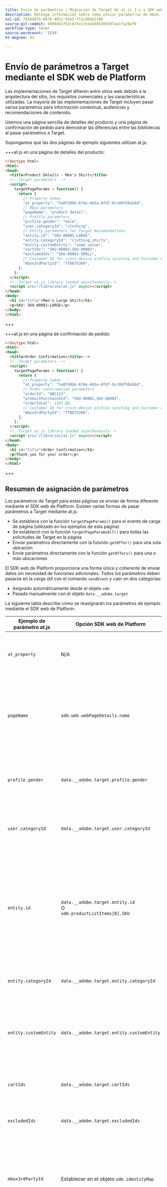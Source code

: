 ```yaml
---
title: Envío de parámetros | Migración de Target de at.js 2.x a SDK web
description: Obtenga información sobre cómo enviar parámetros de mbox, perfil y entidad a Adobe Target mediante el SDK web de Experience Platform.
exl-id: 7916497b-0078-4651-91b1-f53c86dd2100
source-git-commit: 4690d41f92c83fe17eda588538d397ae1fa28af0
workflow-type: tm+mt
source-wordcount: '1539'
ht-degree: 0%

---
```


# Envío de parámetros a Target mediante el SDK web de Platform

Las implementaciones de Target difieren entre sitios web debido a la arquitectura del sitio, los requisitos comerciales y las características utilizadas. La mayoría de las implementaciones de Target incluyen pasar varios parámetros para información contextual, audiencias y recomendaciones de contenido.

Usemos una página sencilla de detalles del producto y una página de confirmación de pedido para demostrar las diferencias entre las bibliotecas al pasar parámetros a Target.

Supongamos que las dos páginas de ejemplo siguientes utilizan at.js:

+++at.js en una página de detalles del producto:

```HTML
<!doctype html>
<html>
<head>
  <title>Product Details - Men's Shirt</title>
  <!--Target parameters -->
  <script>
    targetPageParams = function() {
      return {
        // Property token
        "at_property": "5a0fd9bb-67de-4b5a-0fd7-9cc09f50a58d",
        // Mbox parameters
        "pageName": "product detail",
        // Profile parameters
        "profile.gender": "male",
        "user.categoryId": "clothing",
        // Entity parameters for Target Recomendations
        "entity.id": "SKU-00001-LARGE",
        "entity.categoryId": "clothing,shirts",
        "entity.customEntity": "some value",
        "cartIds": "SKU-00002,SKU-00003",
        "excludedIds": "SKU-00001-SMALL",
        // Customer ID for cross-device profile synching and Customer Attributes
        "mbox3rdPartyId": "TT8675309",
      };
    };
  </script>
  <!--Target at.js library loaded asynchonously-->
  <script src="/libraries/at.js" async></script>
</head>
<body>
  <h1 id="title">Men's Large Shirt</h1>
  <p>SKU: SKU-00001-LARGE</p>
</body>
</html>
```

+++


+++at.js en una página de confirmación de pedido:

```HTML
<!doctype html>
<html>
<head>
  <title>Order Confirmation</title>-->
  <!--Target parameters -->
  <script>
    targetPageParams = function() {
      return {
        // Property token
        "at_property": "5a0fd9bb-67de-4b5a-0fd7-9cc09f50a58d",
        // Order confirmation parameters
        "orderId": "ABC123",
        "productPurchasedId": "SKU-00002,SKU-00003",
        "orderTotal": 1337.89,
        // Customer ID for cross-device profile synching and Customer Attributes
        "mbox3rdPartyId": "TT8675309",
      };
    };
  </script>
  <!--Target at.js library loaded asynchonously-->
  <script src="/libraries/at.js" async></script>
</head>
<body>
  <h1 id="title">Order Confirmation</h1>
  <p>Thank you for your order</p>
</body>
</html>
```

+++


## Resumen de asignación de parámetros

Los parámetros de Target para estas páginas se envían de forma diferente mediante el SDK web de Platform. Existen varias formas de pasar parámetros a Target mediante at.js:

- Se establece con la función `targetPageParams()` para el evento de carga de página (utilizado en los ejemplos de esta página)
- Se estableció con la función `targetPageParamsAll()` para todas las solicitudes de Target en la página
- Enviar parámetros directamente con la función `getOffer()` para una sola ubicación
- Envíe parámetros directamente con la función `getOffers()` para una o más ubicaciones


El SDK web de Platform proporciona una forma única y coherente de enviar datos sin necesidad de funciones adicionales. Todos los parámetros deben pasarse en la carga útil con el comando `sendEvent` y caer en dos categorías:

- Asignado automáticamente desde el objeto `xdm`
- Pasado manualmente con el objeto `data.__adobe.target`

La siguiente tabla describe cómo se reasignarán los parámetros de ejemplo mediante el SDK web de Platform:

| Ejemplo de parámetro at.js | Opción SDK web de Platform | Notas |
| --- | --- | --- |
| `at_property` | N/A | Los tokens de propiedad están configurados en [datastream](https://experienceleague.adobe.com/docs/experience-platform/edge/datastreams/configure.html#target) y no se pueden establecer en la llamada a `sendEvent`. |
| `pageName` | `xdm.web.webPageDetails.name` | Todos los parámetros de mbox de Target deben pasarse como parte del objeto `xdm` y ajustarse a un esquema mediante la clase XDM ExperienceEvent. Los parámetros de mbox no se pueden pasar como parte del objeto `data`. |
| `profile.gender` | `data.__adobe.target.profile.gender` | Todos los parámetros de perfil de Target deben pasarse como parte del objeto `data` y tener el prefijo `profile.` para que se asignen correctamente. |
| `user.categoryId` | `data.__adobe.target.user.categoryId` | Parámetro reservado utilizado para la característica de afinidad de categoría de Target, que debe pasarse como parte del objeto `data`. |
| `entity.id` | `data.__adobe.target.entity.id` <br>O<br> `xdm.productListItems[0].SKU` | Los ID de entidad se utilizan para los contadores de comportamiento de Target Recommendations. Estos identificadores de entidad se pueden pasar como parte del objeto `data` o asignarse automáticamente a partir del primer elemento de la matriz `xdm.productListItems` si su implementación utiliza ese grupo de campos. |
| `entity.categoryId` | `data.__adobe.target.entity.categoryId` | Los identificadores de categoría de entidad se pueden pasar como parte del objeto `data`. |
| `entity.customEntity` | `data.__adobe.target.entity.customEntity` | Los parámetros de entidad personalizados se utilizan para actualizar el catálogo de productos de Recommendations. Estos parámetros personalizados deben pasarse como parte del objeto `data`. |
| `cartIds` | `data.__adobe.target.cartIds` | Se utiliza para los algoritmos de recomendaciones de Target basados en el carro de compras. |
| `excludedIds` | `data.__adobe.target.excludedIds` | Se utiliza para evitar que se devuelvan ID de entidad específicos en un diseño de recomendaciones. |
| `mbox3rdPartyId` | Establecer en el objeto `xdm.identityMap` | Se utiliza para sincronizar perfiles de Target entre dispositivos y Atributos del cliente. El área de nombres que se va a usar para el ID de cliente debe especificarse en la configuración de [Target del conjunto de datos](https://experienceleague.adobe.com/docs/experience-platform/edge/personalization/adobe-target/using-mbox-3rdpartyid.html). |
| `orderId` | `xdm.commerce.order.purchaseID` | Se utiliza para identificar un pedido único para el seguimiento de conversión de Target. |
| `orderTotal` | `xdm.commerce.order.priceTotal` | Se utiliza para rastrear los totales de pedidos de los objetivos de optimización y conversión de Target. |
| `productPurchasedId` | `data.__adobe.target.productPurchasedId` <br>O<br> `xdm.productListItems[0-n].SKU` | Se utiliza para los algoritmos de seguimiento de conversión de Target y de recomendaciones. Consulte la sección [parámetros de entidad](#entity-parameters) más abajo para obtener detalles. |
| `mboxPageValue` | `data.__adobe.target.mboxPageValue` | Se usa para la meta de actividad [puntuación personalizada](https://experienceleague.adobe.com/docs/target/using/activities/success-metrics/capture-score.html). |

{style="table-layout:auto"}

## Parámetros personalizados

Los parámetros de mbox personalizados se deben pasar como datos XDM con el comando `sendEvent`. Es importante asegurarse de que el esquema XDM incluya todos los campos necesarios para la implementación de Target.

Ejemplo de at.js con `targetPageParams()`:

```JavaScript
targetPageParams = function() {
  return {
    "pageName": "product detail"
  };
};
```

Ejemplos de JavaScript del SDK web de Platform usando el comando `sendEvent`:

>[!BEGINTABS]

>[!TAB JavaScript]

```JavaScript
alloy("sendEvent", {
  "xdm": {
    "web": {
      "webPageDetails": {
        // Other attributes included according to xdm schema
        "name": "product detail"
      }
    }
  }
});
```

>[!TAB Etiquetas]

En las etiquetas, utilice primero un elemento de datos [!UICONTROL XDM object] para asignarlo al campo XDM:

![Asignación a un campo XDM en un elemento de datos de objeto XDM](assets/params-tags-pageName.png){zoomable="yes"}

E incluya su [!UICONTROL objeto XDM] en su [!UICONTROL evento Send] [!UICONTROL acción] (se pueden [combinar ](https://experienceleague.adobe.com/docs/experience-platform/tags/extensions/client/core/overview.html?lang=en#merged-objects) varios [!UICONTROL objetos XDM]):

![Incluyendo un elemento de datos de objeto XDM en un evento de envío](assets/params-tags-sendEvent.png){zoomable="yes"}

>[!ENDTABS]


>[!NOTE]
>
>Como los parámetros de mbox personalizados forman parte del objeto `xdm`, debe actualizar las audiencias, actividades o scripts de perfil que hagan referencia a estos parámetros de mbox con sus nuevos nombres. Consulte la página [Actualizar audiencias de Target y scripts de perfil para la compatibilidad con el SDK web de Platform](update-audiences.md) de este tutorial para obtener más información.


## Parámetros de perfil

Los parámetros de perfil de destino deben pasarse bajo el objeto `data.__adobe.target` en la carga del comando `sendEvent` del SDK web de Platform.

De forma similar a at.js, todos los parámetros de perfil deben tener el prefijo `profile.` para que el valor se almacene correctamente como un atributo de perfil de Target persistente. El parámetro `user.categoryId` reservado para la capacidad Afinidad de categoría de Target lleva el prefijo `user.`.

Ejemplo de at.js con `targetPageParams()`:

```JavaScript
targetPageParams = function() {
  return {
    "profile.gender": "male",
    "user.categoryId": "clothing"
  };
};
```

Ejemplos del SDK web de Platform que usan el comando `sendEvent`:

>[!BEGINTABS]

>[!TAB JavaScript]

```JavaScript
alloy("sendEvent", {
  "data": {
    "__adobe": {
      "target": {
        "profile.gender": "male",
        "user.categoryId": "clothing"
      }
    }
  }
});
```

>[!TAB Etiquetas]

En las etiquetas, cree primero un elemento de datos para definir el objeto `data.__adobe.target`:

![Definición del objeto de datos en un elemento de datos](assets/params-tags-dataObject.png){zoomable="yes"}

E incluya su objeto de datos en su [!UICONTROL evento de envío] [!UICONTROL acción] (se pueden [!UICONTROL combinar] varios [objetos](https://experienceleague.adobe.com/docs/experience-platform/tags/extensions/client/core/overview.html?lang=en#merged-objects)):

![Incluyendo un objeto de datos en un evento de envío](assets/params-tags-sendEvent-withData.png){zoomable="yes"}

>[!ENDTABS]

## Parámetros de entidad

Los parámetros de entidad se utilizan para pasar datos de comportamiento e información de catálogo suplementaria para Target Recommendations. Todos los [parámetros de entidad](https://experienceleague.adobe.com/docs/target/using/recommendations/entities/entity-attributes.html) admitidos por at.js también son compatibles con el SDK web de Platform. De forma similar a los parámetros de perfil, todos los parámetros de entidad deben pasarse bajo el objeto `data.__adobe.target` en la carga del comando `sendEvent` del SDK web de Platform.

Los parámetros de entidad para un elemento específico deben tener el prefijo `entity.` para que la captura de datos sea correcta. Los parámetros reservados `cartIds` y `excludedIds` para los algoritmos de Recommendations no deben tener un prefijo y el valor de cada uno debe contener una lista separada por comas de los identificadores de entidad.

Ejemplo de at.js con `targetPageParams()`:

```JavaScript
targetPageParams = function() {
  return {
    "entity.id": "SKU-00001-LARGE",
    "entity.categoryId": "clothing,shirts",
    "entity.customEntity": "some value",
    "cartIds": "SKU-00002,SKU-00003",
    "excludedIds": "SKU-00001-SMALL"
  };
};
```

Ejemplos del SDK web de Platform que usan el comando `sendEvent`:

>[!BEGINTABS]

>[!TAB JavaScript]

```JavaScript
alloy("sendEvent", {
  "data": {
    "__adobe": {
      "target": {
        "entity.id": "SKU-00001-LARGE",
        "entity.categoryId": "clothing,shirts",
        "entity.customEntity": "some value",
        "cartIds": "SKU-00002,SKU-00003",
        "excludedIds": "SKU-00001-SMALL"
      }
    }
  }
});
```

>[!TAB Etiquetas]

En las etiquetas, cree primero un elemento de datos para definir el objeto `data.__adobe.target`:

![Definición del objeto de datos en un elemento de datos](assets/params-tags-dataObject-entities.png){zoomable="yes"}

E incluya su objeto de datos en su [!UICONTROL evento de envío] [!UICONTROL acción] (se pueden [!UICONTROL combinar] varios [objetos](https://experienceleague.adobe.com/docs/experience-platform/tags/extensions/client/core/overview.html?lang=en#merged-objects)):

![Incluyendo un objeto de datos en un evento de envío](assets/params-tags-sendEvent-withData.png){zoomable="yes"}

>[!ENDTABS]

>[!NOTE]
>
>Si se utiliza el grupo de campos `commerce` y la matriz `productListItems` se incluye en la carga útil XDM, el primer valor `SKU` de esta matriz se asigna a `entity.id` con el fin de incrementar una vista de producto.


## Parámetros de compra

Los parámetros de compra se pasan en una página de confirmación de pedido después de un pedido correcto y se utilizan para los objetivos de conversión y optimización de Target. Con una implementación del SDK web de Platform, estos parámetros y se asignan automáticamente a partir de los datos XDM pasados como parte del grupo de campos `commerce`.

Ejemplo de at.js con `targetPageParams()`:

```JavaScript
targetPageParams = function() {
  return {
    "orderId": "ABC123",
    "productPurchasedId": "SKU-00002,SKU-00003"
    "orderTotal": 1337.89
  };
};
```

La información de compra se pasa a Target cuando el grupo de campos `commerce` tiene `purchases.value` establecido en `1`. El id. de pedido y el total del pedido se asignan automáticamente desde el objeto `order`. Si la matriz `productListItems` está presente, los valores `SKU` se utilizan para `productPurchasedId`.

Ejemplos del SDK web de Platform que usan el comando `sendEvent`:

>[!BEGINTABS]

>[!TAB JavaScript]

```JavaScript
alloy("sendEvent", {
  "xdm": {
    "commerce": {
      "order": {
        "purchaseID": "ABC123",
        "priceTotal": 1337.89
      },
      "purchases": {
        "value": 1
      }
    },
    "productListItems": [{
      "SKU": "SKU-00002"
    }, {
      "SKU": "SKU-00003"
    }]
  }
});
```

>[!TAB Etiquetas]

En las etiquetas, utilice primero un elemento de datos [!UICONTROL XDM object] para asignarlo a los campos XDM:

![Asignación a un campo XDM en un elemento de datos de objeto XDM](assets/params-tags-purchase.png){zoomable="yes"}

E incluya su [!UICONTROL objeto XDM] en su [!UICONTROL evento Send] [!UICONTROL acción] (se pueden [combinar ](https://experienceleague.adobe.com/docs/experience-platform/tags/extensions/client/core/overview.html?lang=en#merged-objects) varios [!UICONTROL objetos XDM]):

![Incluyendo un elemento de datos de objeto XDM en un evento de envío](assets/params-tags-sendEvent-purchase.png){zoomable="yes"}

>[!ENDTABS]


>[!NOTE]
>
>El valor `productPurchasedId` también se puede pasar como una lista separada por comas de identificadores de entidad bajo el objeto `data`.


## ID del cliente (mbox3rdPartyId)

Target permite la sincronización de perfiles entre dispositivos y sistemas mediante un único ID de cliente. Con at.js, se puede establecer como `mbox3rdPartyId` en la solicitud de Target o como el primer ID de cliente enviado al servicio de ID de Experience Cloud. A diferencia de at.js, una implementación del SDK web de Platform le permite especificar qué ID de cliente utilizar como `mbox3rdPartyId` si hay varios. Por ejemplo, si su empresa tiene un ID de cliente global e ID de cliente independientes para diferentes líneas de negocio, puede configurar qué ID de Target debe utilizar.

Siga algunos pasos para configurar la sincronización de ID para los casos de uso de Atributos de cliente y multidispositivo de Target:

1. Crear un **[!UICONTROL área de nombres de identidad]** para el ID de cliente en la pantalla de recopilación de datos o plataforma de **[!UICONTROL Identidades]**
1. Asegúrese de que el **[!UICONTROL alias]** de los Atributos del cliente coincida con el **[!UICONTROL símbolo de identidad]** de su área de nombres
1. Especifique el **[!UICONTROL símbolo de identidad]** como **[!UICONTROL área de nombres de ID de terceros de destino]** en la configuración de destino de la secuencia de datos
1. Ejecutar un comando `sendEvent` mediante el grupo de campos `identityMap`

Ejemplo de at.js con `targetPageParams()`:

```JavaScript
targetPageParams = function() {
  return {
    "mbox3rdPartyId": "TT8675309"
  };
};
```

Ejemplos del SDK web de Platform que usan el comando `sendEvent`:

>[!BEGINTABS]

>[!TAB JavaScript]

```JavaScript
alloy("sendEvent", {
  "xdm": {
    "identityMap": {
      "GLOBAL_CUSTOMER_ID": [{
        "id": "TT8675309",
        "authenticatedState": "authenticated"
      }]
    }
  }
});
```

>[!TAB Etiquetas]

El valor [!UICONTROL ID], [!UICONTROL estado autenticado] y [!UICONTROL espacio de nombres] se capturaron en un elemento de datos de [!UICONTROL mapa de identidad]:
![Elemento de datos del mapa de identidad que captura el ID de cliente](assets/params-tags-customerIdDataElement.png){zoomable="yes"}

A continuación, se utiliza el elemento de datos [!UICONTROL Identity Map] para establecer el campo [!UICONTROL identityMap] en el elemento de datos [!UICONTROL XDM object]:
![Elemento de datos del mapa de identidad utilizado en el elemento de datos del objeto XDM](assets/params-tags-customerIdInXDMObject.png){zoomable="yes"}

El [!UICONTROL objeto XDM] se incluye entonces en la acción [!UICONTROL Enviar evento] de una regla:

![Incluyendo un elemento de datos de objeto XDM en un evento de envío](assets/params-tags-sendEvent-xdm.png){zoomable="yes"}

En el servicio Adobe Target de su secuencia de datos, asegúrese de establecer el [!UICONTROL espacio de nombres de ID de terceros de Target] en el mismo espacio de nombres utilizado en el elemento de datos [!UICONTROL mapa de identidad]:
![Establezca el área de nombres de ID de terceros de Target en el conjunto de datos](assets/params-tags-customerIdNamespaceInDatastream.png){zoomable="yes"}

>[!ENDTABS]

## Ejemplo de SDK web de Platform

Ahora que comprende cómo se asignan los distintos parámetros de Target mediante el SDK web de Platform, nuestras dos páginas de ejemplo podrían migrarse de at.js al SDK web de Platform, como se muestra a continuación. Las páginas de ejemplo incluyen lo siguiente:

- Fragmento preocultado de Target para una implementación de biblioteca asincrónica
- El código base del SDK web de Platform
- La biblioteca JavaScript del SDK web de Platform
- Un comando `configure` para inicializar la biblioteca
- Un comando `sendEvent` para enviar datos y solicitar que se represente el contenido de Target

+++SDK web en una página de detalles del producto:

```HTML
<!doctype html>
<html>
<head>
  <title>Product Details - Men's Shirt</title>

  <!--Prehiding snippet for Target with asynchronous Web SDK deployment-->
  <script>
    !function(e,a,n,t){var i=e.head;if(i){
    if (a) return;
    var o=e.createElement("style");
    o.id="alloy-prehiding",o.innerText=n,i.appendChild(o),setTimeout(function(){o.parentNode&&o.parentNode.removeChild(o)},t)}}
    (document, document.location.href.indexOf("mboxEdit") !== -1, ".body { opacity: 0 !important }", 3000);
  </script>

  <!--Platform Web SDK base code-->
  <script>
    !function(n,o){o.forEach(function(o){n[o]||((n.__alloyNS=n.__alloyNS||
    []).push(o),n[o]=function(){var u=arguments;return new Promise(
    function(i,l){n[o].q.push([i,l,u])})},n[o].q=[])})}
    (window,["alloy"]);
  </script>

  <!--Platform Web SDK loaded asynchonously. Change the src to use the latest supported version.-->
  <script src="https://cdn1.adoberesources.net/alloy/2.6.4/alloy.min.js" async></script>

  <!--Configure Platform Web SDK and send event-->
  <script>
    alloy("configure", {
      "edgeConfigId": "ebebf826-a01f-4458-8cec-ef61de241c93",
      "orgId":"ADB3LETTERSANDNUMBERS@AdobeOrg"
    });
    alloy("sendEvent", {
      "renderDecisions": true,
      "xdm": {
        "identityMap": {
          "GLOBAL_CUSTOMER_ID": [{
            "id": "TT8675309",
            "authenticatedState": "authenticated"
          }]
        },
        "web": {
          "webPageDetails": {
            // Other attributes included according to XDM schema
            "pageName": "product detail"
          }
        }
      },
      "data": {
        "__adobe": {
          "target": {
            "profile.gender": "male",
            "user.categoryId": "clothing",
            "entity.id": "SKU-00001-LARGE",
            "entity.categoryId": "clothing,shirts",
            "entity.customEntity": "some value",
            "cartIds": "SKU-00002,SKU-00003",
            "excludedIds": "SKU-00001-SMALL"
          }
        }
      }
    });
  </script>
</head>
<body>
  <h1 id="title">Men's Large Shirt</h1>
  <p>SKU: SKU-00001-LARGE</p>
</body>
</html>
```

+++

+++SDK web en una página de confirmación de pedido:

```HTML
<!doctype html>
<html>
<head>
  <title>Order Confirmation</title>


  <!--Prehiding snippet for Target with asynchronous Web SDK deployment-->

  <script>
    !function(e,a,n,t){var i=e.head;if(i){
    if (a) return;
    var o=e.createElement("style");
    o.id="alloy-prehiding",o.innerText=n,i.appendChild(o),setTimeout(function(){o.parentNode&&o.parentNode.removeChild(o)},t)}}
    (document, document.location.href.indexOf("mboxEdit") !== -1, ".body { opacity: 0 !important }", 3000);
  </script>

  <!--Platform Web SDK base code-->

  <script>
    !function(n,o){o.forEach(function(o){n[o]||((n.__alloyNS=n.__alloyNS||
    []).push(o),n[o]=function(){var u=arguments;return new Promise(
    function(i,l){n[o].q.push([i,l,u])})},n[o].q=[])})}
    (window,["alloy"]);
  </script>
  <!--Platform Web SDK loaded asynchonously. Change the src to use the latest supported version.-->
  <script src="https://cdn1.adoberesources.net/alloy/2.6.4/alloy.min.js" async></script>

  <!--Configure Platform Web SDK and send event-->
  <script>
    alloy("configure", {
      "edgeConfigId": "ebebf826-a01f-4458-8cec-ef61de241c93",
      "orgId":"ADB3LETTERSANDNUMBERS@AdobeOrg"
    });
    alloy("sendEvent", {
      "xdm": {
        "identityMap": {
          "GLOBAL_CUSTOMER_ID": [{
            "id": "TT8675309",
            "authenticatedState": "authenticated"
          }]
        },
        "commerce": {
          "order": {
            "purchaseID": "ABC123",
            "priceTotal": 1337.89
          },
          "purchases": {
            "value": 1
          }
        },
        "productListItems": [{
          "SKU": "SKU-00002"
        }, {
          "SKU": "SKU-00003"
        }]
      }
    });
  </script>
</head>
<body>
  <h1 id="title">Order Confirmation</h1>
  <p>Thank you for your order</p>
</body>
</html>
```

+++

A continuación, aprenda a [rastrear eventos de conversión de Target](track-events.md) con el SDK web de Platform.

>[!NOTE]
>
>Nos comprometemos a ayudarle a tener éxito con su migración de Target de at.js al SDK web. Si encuentra obstáculos con la migración o cree que falta información esencial en esta guía, comuníquenoslo publicando en [esta discusión de la comunidad](https://experienceleaguecommunities.adobe.com/t5/adobe-experience-platform-data/tutorial-discussion-migrate-target-from-at-js-to-web-sdk/m-p/575587#M463).

